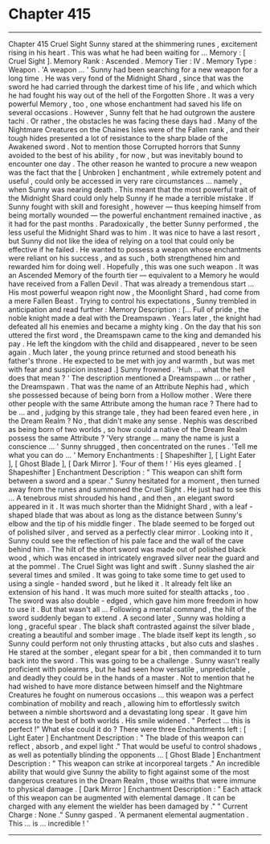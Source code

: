 
# Chapter 415


---

Chapter 415 Cruel Sight
Sunny stared at the shimmering runes , excitement rising in his heart .
This was what he had been waiting for …
Memory : [ Cruel Sight ].
Memory Rank : Ascended .
Memory Tier : IV .
Memory Type : Weapon .
'A weapon … '
Sunny had been searching for a new weapon for a long time . He was very fond of the Midnight Shard , since that was the sword he had carried through the darkest time of his life , and which which he had fought his way out of the hell of the Forgotten Shore . It was a very powerful Memory , too , one whose enchantment had saved his life on several occasions .
However , Sunny felt that he had outgrown the austere tachi . Or rather , the obstacles he was facing these days had .
Many of the Nightmare Creatures on the Chaines Isles were of the Fallen rank , and their tough hides presented a lot of resistance to the sharp blade of the Awakened sword . Not to mention those Corrupted horrors that Sunny avoided to the best of his ability , for now , but was inevitably bound to encounter one day .
The other reason he wanted to procure a new weapon was the fact that the [ Unbroken ] enchantment , while extremely potent and useful , could only be accessed in very rare circumstances … namely , when Sunny was nearing death . This meant that the most powerful trait of the Midnight Shard could only help Sunny if he made a terrible mistake .
If Sunny fought with skill and foresight , however — thus keeping himself from being mortally wounded — the powerful enchantment remained inactive , as it had for the past months . Paradoxically , the better Sunny performed , the less useful the Midnight Shard was to him .
It was nice to have a last resort , but Sunny did not like the idea of relying on a tool that could only be effective if he failed . He wanted to possess a weapon whose enchantments were reliant on his success , and as such , both strengthened him and rewarded him for doing well .
Hopefully , this was one such weapon . It was an Ascended Memory of the fourth tier — equivalent to a Memory he would have received from a Fallen Devil . That was already a tremendous start …
His most powerful weapon right now , the Moonlight Shard , had come from a mere Fallen Beast .
Trying to control his expectations , Sunny trembled in anticipation and read further :
Memory Description : [... Full of pride , the noble knight made a deal with the Dreamspawn . Years later , the knight had defeated all his enemies and became a mighty king . On the day that his son uttered the first word , the Dreamspawn came to the king and demanded his pay . He left the kingdom with the child and disappeared , never to be seen again . Much later , the young prince returned and stood beneath his father's throne . He expected to be met with joy and warmth , but was met with fear and suspicion instead .]
Sunny frowned .
'Huh … what the hell does that mean ? '
The description mentioned a Dreamspawn … or rather , the Dreamspawn . That was the name of an Attribute Nephis had , which she possessed because of being born from a Hollow mother . Were there other people with the same Attribute among the human race ? There had to be … and , judging by this strange tale , they had been feared even here , in the Dream Realm ?
No , that didn't make any sense . Nephis was described as being born of two worlds , so how could a native of the Dream Realm possess the same Attribute ?
'Very strange … many the name is just a conscience … '
Sunny shrugged , then concentrated on the runes .
'Tell me what you can do … '
Memory Enchantments : [ Shapeshifter ], [ Light Eater ], [ Ghost Blade ], [ Dark Mirror ].
'Four of them ! '
His eyes gleamed .
[ Shapeshifter ] Enchantment Description : " This weapon can shift form between a sword and a spear ."
Sunny hesitated for a moment , then turned away from the runes and summoned the Cruel Sight . He just had to see this …
A tenebrous mist shrouded his hand , and then , an elegant sword appeared in it . It was much shorter than the Midnight Shard , with a leaf - shaped blade that was about as long as the distance between Sunny's elbow and the tip of his middle finger . The blade seemed to be forged out of polished silver , and served as a perfectly clear mirror . Looking into it , Sunny could see the reflection of his pale face and the wall of the cave behind him .
The hilt of the short sword was made out of polished black wood , which was encased in intricately engraved silver near the guard and at the pommel .
The Cruel Sight was light and swift . Sunny slashed the air several times and smiled . It was going to take some time to get used to using a single - handed sword , but he liked it . It already felt like an extension of his hand . It was much more suited for stealth attacks , too .
The sword was also double - edged , which gave him more freedom in how to use it .
But that wasn't all …
Following a mental command , the hilt of the sword suddenly began to extend . A second later , Sunny was holding a long , graceful spear . The black shaft contrasted against the silver blade , creating a beautiful and somber image . The blade itself kept its length , so Sunny could perform not only thrusting attacks , but also cuts and slashes .
He stared at the somber , elegant spear for a bit , then commanded it to turn back into the sword .
This was going to be a challenge . Sunny wasn't really proficient with polearms , but he had seen how versatile , unpredictable , and deadly they could be in the hands of a master . Not to mention that he had wished to have more distance between himself and the Nightmare Creatures he fought on numerous occasions … this weapon was a perfect combination of mobility and reach , allowing him to effortlessly switch between a nimble shortsword and a devastating long spear .
It gave him access to the best of both worlds .
His smile widened .
" Perfect … this is perfect !"
What else could it do ?
There were three Enchantments left :
[ Light Eater ] Enchantment Description : " The blade of this weapon can reflect , absorb , and expel light ."
That would be useful to control shadows , as well as potentially blinding the opponents ...
[ Ghost Blade ] Enchantment Description : " This weapon can strike at incorporeal targets ."
An incredible ability that would give Sunny the ability to fight against some of the most dangerous creatures in the Dream Realm , those wraiths that were immune to physical damage .
[ Dark Mirror ] Enchantment Description : " Each attack of this weapon can be augmented with elemental damage . It can be charged with any element the wielder has been damaged by ."
" Current Charge : None ."
Sunny gasped .
'A permanent elemental augmentation . This … is … incredible ! '

---

